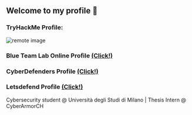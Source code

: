 ## Welcome to my profile 👋
### TryHackMe Profile: 
![remote image](https://tryhackme-badges.s3.amazonaws.com/omarrdaniel.png)

### Blue Team Lab Online Profile [(Click!)](https://blueteamlabs.online/public/user/b5a87cdaef47805dabffe9)

### CyberDefenders Profile [(Click!)](https://cyberdefenders.org/p/omarrdaniel)

### Letsdefend Profile [(Click!)](https://app.letsdefend.io/user/omarrdaniel)


Cybersecurity student @ Università degli Studi di Milano | Thesis Intern @ CyberArmorCH
<!--
**omarrdaniel/omarrdaniel** is a ✨ _special_ ✨ repository because its `README.md` (this file) appears on your GitHub profile.

Here are some ideas to get you started:

- 🔭 I’m currently working on ...
- 🌱 I’m currently learning ...
- 👯 I’m looking to collaborate on ...
- 🤔 I’m looking for help with ...
- 💬 Ask me about ...
- 📫 How to reach me: ...
- 😄 Pronouns: ...
- ⚡ Fun fact: ...
-->
